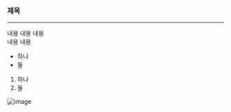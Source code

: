 ### 제목
---
내용
내용
내용<br>
내용
내용

* 하나
* 둘

1. 하나
2. 둘

![image](https://github.com/jnstar33/markdown-01/assets/98435817/32edbdd0-781d-49e0-907e-21ad2c7da206)

